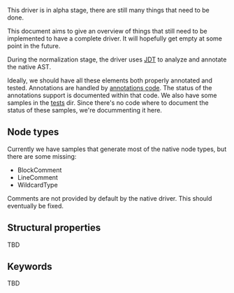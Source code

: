 This driver is in alpha stage,
there are still many things that need to be done.

This document aims to give an overview of things
that still need to be implemented to have a complete driver.
It will hopefully get empty at some point in the future.

During the normalization stage,
the driver uses [JDT](driver/normalizer/jdt/jdt.go)
to analyze and annotate the native AST.

Ideally, we should have all these elements both properly annotated and tested.
Annotations are handled by [annotations code](driver/normalizer/annotation.go).
The status of the annotations support is documented within that code.
We also have some samples in the [tests](tests) dir.
Since there's no code where to document the status of these samples,
we're docummenting it here.

## Node types

Currently we have samples that generate most of the native node types,
but there are some missing:

* BlockComment
* LineComment
* WildcardType

Comments are not provided by default by the native driver. This should eventually be fixed.

## Structural properties

TBD

## Keywords

TBD
